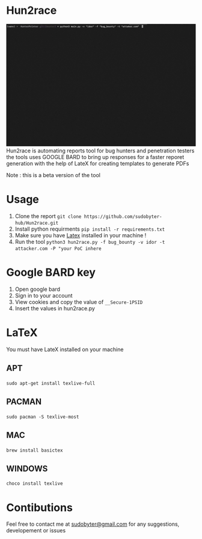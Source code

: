 # Hun2race

![](hun2race.gif)
Hun2race is automating reports tool for bug hunters and penetration testers 
the tools uses GOOGLE BARD to bring up responses for a faster reporet generation 
with the help of LateX for creating templates to generate PDFs 

Note : this is a beta version of the tool 


# Usage 

1. Clone the report `git clone https://github.com/sudobyter-hub/Hun2race.git`
2. Install python requirments `pip install -r requirements.txt`
3. Make sure you have [Latex](#latex) installed in your machine ! 
4. Run the tool `python3 hun2race.py -f bug_bounty -v idor -t attacker.com -P "your PoC inhere`



# Google BARD key 
1. Open google bard
2. Sign in to your account
3. View cookies and copy the value of `__Secure-1PSID`
4. Insert the values in hun2race.py


# LaTeX
You must have LateX installed on your machine 

## APT 
`sudo apt-get install texlive-full`

## PACMAN 
`sudo pacman -S texlive-most`

## MAC 
`brew install basictex` 

## WINDOWS 
`choco install texlive`


# Contibutions 
Feel free to contact me 
at sudobyter@gmail.com 
for any suggestions, developement or issues 

